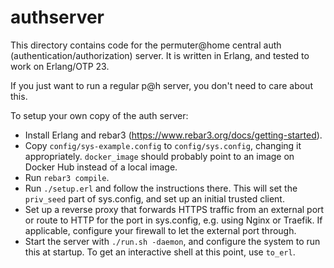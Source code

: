 # authserver

This directory contains code for the permuter@home central auth (authentication/authorization) server.
It is written in Erlang, and tested to work on Erlang/OTP 23.

If you just want to run a regular p@h server, you don't need to care about this.

To setup your own copy of the auth server:

- Install Erlang and rebar3 (https://www.rebar3.org/docs/getting-started).
- Copy `config/sys-example.config` to `config/sys.config`, changing it appropriately.
  `docker_image` should probably point to an image on Docker Hub instead of a local image.
- Run `rebar3 compile`.
- Run `./setup.erl` and follow the instructions there.
  This will set the `priv_seed` part of sys.config, and set up an initial trusted client.
- Set up a reverse proxy that forwards HTTPS traffic from an external port or route
  to HTTP for the port in sys.config, e.g. using Nginx or Traefik.
  If applicable, configure your firewall to let the external port through.
- Start the server with `./run.sh -daemon`, and configure the system to run this at startup.
  To get an interactive shell at this point, use `to_erl`.
